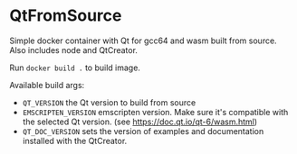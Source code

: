 # QtFromSource

Simple docker container with Qt for gcc64 and wasm built from source.
Also includes node and QtCreator.

Run ```docker build .``` to build image.

Available build args:

- `QT_VERSION` the Qt version to build from source
- `EMSCRIPTEN_VERSION` emscripten version. Make sure it's compatible with the selected Qt version. (see https://doc.qt.io/qt-6/wasm.html)
- `QT_DOC_VERSION` sets the version of examples and documentation installed with the QtCreator.

